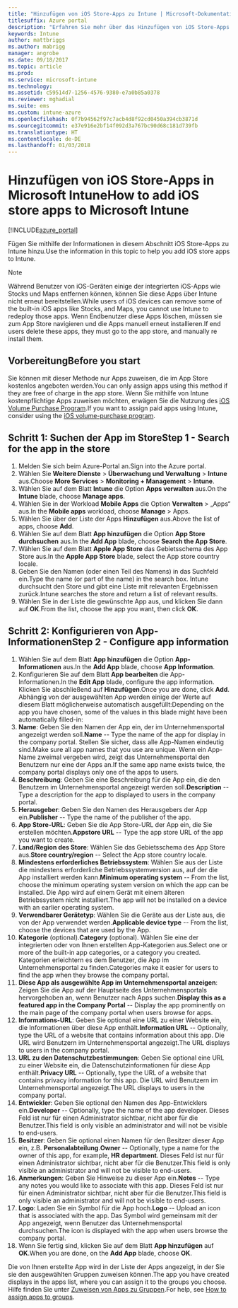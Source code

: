 ```yaml
---
title: "Hinzufügen von iOS Store-Apps zu Intune | Microsoft-Dokumentation"
titlesuffix: Azure portal
description: "Erfahren Sie mehr über das Hinzufügen von iOS Store-Apps in Intune.\""
keywords: Intune
author: mattbriggs
ms.author: mabrigg
manager: angrobe
ms.date: 09/18/2017
ms.topic: article
ms.prod: 
ms.service: microsoft-intune
ms.technology: 
ms.assetid: c59514d7-1256-4576-9380-e7a0b85a0378
ms.reviewer: mghadial
ms.suite: ems
ms.custom: intune-azure
ms.openlocfilehash: 0f7b94562f97c7acb4d8f92cd0450a394cb3871d
ms.sourcegitcommit: e37e916e2bf14f092d3a767bc90d68c181d739fb
ms.translationtype: HT
ms.contentlocale: de-DE
ms.lasthandoff: 01/03/2018
---
```

# <a name="how-to-add-ios-store-apps-to-microsoft-intune"></a><span data-ttu-id="c237f-104">Hinzufügen von iOS Store-Apps in Microsoft Intune</span><span class="sxs-lookup"><span data-stu-id="c237f-104">How to add iOS store apps to Microsoft Intune</span></span>

[!INCLUDE[azure_portal](./includes/azure_portal.md)]


<span data-ttu-id="c237f-105">Fügen Sie mithilfe der Informationen in diesem Abschnitt iOS Store-Apps zu Intune hinzu.</span><span class="sxs-lookup"><span data-stu-id="c237f-105">Use the information in this topic to help you add iOS store apps to Intune.</span></span>

>[!NOTE]
><span data-ttu-id="c237f-106">Während Benutzer von iOS-Geräten einige der integrierten iOS-Apps wie Stocks und Maps entfernen können, können Sie diese Apps über Intune nicht erneut bereitstellen.</span><span class="sxs-lookup"><span data-stu-id="c237f-106">While users of iOS devices can remove some of the built-in iOS apps like Stocks, and Maps, you cannot use Intune to redeploy those apps.</span></span> <span data-ttu-id="c237f-107">Wenn Endbenutzer diese Apps löschen, müssen sie zum App Store navigieren und die Apps manuell erneut installieren.</span><span class="sxs-lookup"><span data-stu-id="c237f-107">If end users delete these apps, they must go to the app store, and manually re install them.</span></span>

## <a name="before-you-start"></a><span data-ttu-id="c237f-108">Vorbereitung</span><span class="sxs-lookup"><span data-stu-id="c237f-108">Before you start</span></span>

<span data-ttu-id="c237f-109">Sie können mit dieser Methode nur Apps zuweisen, die im App Store kostenlos angeboten werden.</span><span class="sxs-lookup"><span data-stu-id="c237f-109">You can only assign apps using this method if they are free of charge in the app store.</span></span> <span data-ttu-id="c237f-110">Wenn Sie mithilfe von Intune kostenpflichtige Apps zuweisen möchten, erwägen Sie die Nutzung des [iOS Volume Purchase Program](vpp-apps-ios.md).</span><span class="sxs-lookup"><span data-stu-id="c237f-110">If you want to assign paid apps using Intune, consider using the [iOS volume-purchase program](vpp-apps-ios.md).</span></span>


## <a name="step-1---search-for-the-app-in-the-store"></a><span data-ttu-id="c237f-111">Schritt 1: Suchen der App im Store</span><span class="sxs-lookup"><span data-stu-id="c237f-111">Step 1 - Search for the app in the store</span></span>

1. <span data-ttu-id="c237f-112">Melden Sie sich beim Azure-Portal an.</span><span class="sxs-lookup"><span data-stu-id="c237f-112">Sign into the Azure portal.</span></span>
2. <span data-ttu-id="c237f-113">Wählen Sie **Weitere Dienste** > **Überwachung und Verwaltung** > **Intune** aus.</span><span class="sxs-lookup"><span data-stu-id="c237f-113">Choose **More Services** > **Monitoring + Management** > **Intune**.</span></span>
3. <span data-ttu-id="c237f-114">Wählen Sie auf dem Blatt **Intune** die Option **Apps verwalten** aus.</span><span class="sxs-lookup"><span data-stu-id="c237f-114">On the **Intune** blade, choose **Manage apps**.</span></span>
4. <span data-ttu-id="c237f-115">Wählen Sie in der Workload **Mobile Apps** die Option **Verwalten** > „Apps“ aus.</span><span class="sxs-lookup"><span data-stu-id="c237f-115">In the **Mobile apps** workload, choose **Manage** > Apps.</span></span>
5. <span data-ttu-id="c237f-116">Wählen Sie über der Liste der Apps **Hinzufügen** aus.</span><span class="sxs-lookup"><span data-stu-id="c237f-116">Above the list of apps, choose **Add**.</span></span>
6. <span data-ttu-id="c237f-117">Wählen Sie auf dem Blatt **App hinzufügen** die Option **App Store durchsuchen** aus.</span><span class="sxs-lookup"><span data-stu-id="c237f-117">In the **Add App** blade, choose **Search the App Store**.</span></span>
7. <span data-ttu-id="c237f-118">Wählen Sie auf dem Blatt **Apple App Store** das Gebietsschema des App Store aus.</span><span class="sxs-lookup"><span data-stu-id="c237f-118">In the **Apple App Store** blade, select the App store country locale.</span></span>
8. <span data-ttu-id="c237f-119">Geben Sie den Namen (oder einen Teil des Namens) in das Suchfeld ein.</span><span class="sxs-lookup"><span data-stu-id="c237f-119">Type the name (or part of the name) in the search box.</span></span> <span data-ttu-id="c237f-120">Intune durchsucht den Store und gibt eine Liste mit relevanten Ergebnissen zurück.</span><span class="sxs-lookup"><span data-stu-id="c237f-120">Intune searches the store and return a list of relevant results.</span></span>
9. <span data-ttu-id="c237f-121">Wählen Sie in der Liste die gewünschte App aus, und klicken Sie dann auf **OK**.</span><span class="sxs-lookup"><span data-stu-id="c237f-121">From the list, choose the app you want, then click **OK**.</span></span>

## <a name="step-2---configure-app-information"></a><span data-ttu-id="c237f-122">Schritt 2: Konfigurieren von App-Informationen</span><span class="sxs-lookup"><span data-stu-id="c237f-122">Step 2 - Configure app information</span></span>

1. <span data-ttu-id="c237f-123">Wählen Sie auf dem Blatt **App hinzufügen** die Option **App-Informationen** aus.</span><span class="sxs-lookup"><span data-stu-id="c237f-123">In the **Add App** blade, choose **App Information**.</span></span>
2. <span data-ttu-id="c237f-124">Konfigurieren Sie auf dem Blatt **App bearbeiten** die App-Informationen.</span><span class="sxs-lookup"><span data-stu-id="c237f-124">In the **Edit App** blade, configure the app information.</span></span> <span data-ttu-id="c237f-125">Klicken Sie abschließend auf **Hinzufügen**.</span><span class="sxs-lookup"><span data-stu-id="c237f-125">Once you are done, click **Add**.</span></span> <span data-ttu-id="c237f-126">Abhängig von der ausgewählten App werden einige der Werte auf diesem Blatt möglicherweise automatisch ausgefüllt:</span><span class="sxs-lookup"><span data-stu-id="c237f-126">Depending on the app you have chosen, some of the values in this blade might have been automatically filled-in:</span></span>
3. <span data-ttu-id="c237f-127">**Name**: Geben Sie den Namen der App ein, der im Unternehmensportal angezeigt werden soll.</span><span class="sxs-lookup"><span data-stu-id="c237f-127">**Name** -- Type the name of the app for display in the company portal.</span></span> <span data-ttu-id="c237f-128">Stellen Sie sicher, dass alle App-Namen eindeutig sind.</span><span class="sxs-lookup"><span data-stu-id="c237f-128">Make sure all app names that you use are unique.</span></span> <span data-ttu-id="c237f-129">Wenn ein App-Name zweimal vergeben wird, zeigt das Unternehmensportal den Benutzern nur eine der Apps an.</span><span class="sxs-lookup"><span data-stu-id="c237f-129">If the same app name exists twice, the company portal displays only one of the apps to users.</span></span>
4. <span data-ttu-id="c237f-130">**Beschreibung**: Geben Sie eine Beschreibung für die App ein, die den Benutzern im Unternehmensportal angezeigt werden soll.</span><span class="sxs-lookup"><span data-stu-id="c237f-130">**Description** -- Type a description for the app to displayed to users in the company portal.</span></span>
5. <span data-ttu-id="c237f-131">**Herausgeber**: Geben Sie den Namen des Herausgebers der App ein.</span><span class="sxs-lookup"><span data-stu-id="c237f-131">**Publisher** -- Type the name of the publisher of the app.</span></span>
6. <span data-ttu-id="c237f-132">**App Store-URL**: Geben Sie die App Store-URL der App ein, die Sie erstellen möchten.</span><span class="sxs-lookup"><span data-stu-id="c237f-132">**Appstore URL** -- Type the app store URL of the app you want to create.</span></span>
7. <span data-ttu-id="c237f-133">**Land/Region des Store**: Wählen Sie das Gebietsschema des App Store aus.</span><span class="sxs-lookup"><span data-stu-id="c237f-133">**Store country/region** -- Select the App store country locale.</span></span>
8. <span data-ttu-id="c237f-134">**Mindestens erforderliches Betriebssystem**: Wählen Sie aus der Liste die mindestens erforderliche Betriebssystemversion aus, auf der die App installiert werden kann.</span><span class="sxs-lookup"><span data-stu-id="c237f-134">**Minimum operating system** -- From the list, choose the minimum operating system version on which the app can be installed.</span></span> <span data-ttu-id="c237f-135">Die App wird auf einem Gerät mit einem älteren Betriebssystem nicht installiert.</span><span class="sxs-lookup"><span data-stu-id="c237f-135">The app will not be installed on a device with an earlier operating system.</span></span>
9. <span data-ttu-id="c237f-136">**Verwendbarer Gerätetyp**: Wählen Sie die Geräte aus der Liste aus, die von der App verwendet werden.</span><span class="sxs-lookup"><span data-stu-id="c237f-136">**Applicable device type** -- From the list, choose the devices that are used by the App.</span></span>
10. <span data-ttu-id="c237f-137">**Kategorie** (optional).</span><span class="sxs-lookup"><span data-stu-id="c237f-137">**Category** (optional).</span></span> <span data-ttu-id="c237f-138">Wählen Sie eine der integrierten oder von Ihnen erstellten App-Kategorien aus.</span><span class="sxs-lookup"><span data-stu-id="c237f-138">Select one or more of the built-in app categories, or a category you created.</span></span> <span data-ttu-id="c237f-139">Kategorien erleichtern es dem Benutzer, die App im Unternehmensportal zu finden.</span><span class="sxs-lookup"><span data-stu-id="c237f-139">Categories make it easier for users to find the app when they browse the company portal.</span></span>
11. <span data-ttu-id="c237f-140">**Diese App als ausgewählte App im Unternehmensportal anzeigen**: Zeigen Sie die App auf der Hauptseite des Unternehmensportals hervorgehoben an, wenn Benutzer nach Apps suchen.</span><span class="sxs-lookup"><span data-stu-id="c237f-140">**Display this as a featured app in the Company Portal** -- Display the app prominently on the main page of the company portal when users browse for apps.</span></span>
12. <span data-ttu-id="c237f-141">**Informations-URL**: Geben Sie optional eine URL zu einer Website ein, die Informationen über diese App enthält.</span><span class="sxs-lookup"><span data-stu-id="c237f-141">**Information URL** -- Optionally, type the URL of a website that contains information about this app.</span></span> <span data-ttu-id="c237f-142">Die URL wird Benutzern im Unternehmensportal angezeigt.</span><span class="sxs-lookup"><span data-stu-id="c237f-142">The URL displays to users in the company portal.</span></span>
13. <span data-ttu-id="c237f-143">**URL zu den Datenschutzbestimmungen**: Geben Sie optional eine URL zu einer Website ein, die Datenschutzinformationen für diese App enthält.</span><span class="sxs-lookup"><span data-stu-id="c237f-143">**Privacy URL** -- Optionally, type the URL of a website that contains privacy information for this app.</span></span> <span data-ttu-id="c237f-144">Die URL wird Benutzern im Unternehmensportal angezeigt.</span><span class="sxs-lookup"><span data-stu-id="c237f-144">The URL displays to users in the company portal.</span></span>
14. <span data-ttu-id="c237f-145">**Entwickler**: Geben Sie optional den Namen des App-Entwicklers ein.</span><span class="sxs-lookup"><span data-stu-id="c237f-145">**Developer** -- Optionally, type the name of the app developer.</span></span> <span data-ttu-id="c237f-146">Dieses Feld ist nur für einen Administrator sichtbar, nicht aber für die Benutzer.</span><span class="sxs-lookup"><span data-stu-id="c237f-146">This field is only visible an administrator and will not be visible to end-users.</span></span>
15. <span data-ttu-id="c237f-147">**Besitzer**: Geben Sie optional einen Namen für den Besitzer dieser App ein, z.B. **Personalabteilung**.</span><span class="sxs-lookup"><span data-stu-id="c237f-147">**Owner** -- Optionally, type a name for the owner of this app, for example, **HR department**.</span></span>  <span data-ttu-id="c237f-148">Dieses Feld ist nur für einen Administrator sichtbar, nicht aber für die Benutzer.</span><span class="sxs-lookup"><span data-stu-id="c237f-148">This field is only visible an administrator and will not be visible to end-users.</span></span>
16. <span data-ttu-id="c237f-149">**Anmerkungen**: Geben Sie Hinweise zu dieser App ein.</span><span class="sxs-lookup"><span data-stu-id="c237f-149">**Notes** -- Type any notes you would like to associate with this app.</span></span> <span data-ttu-id="c237f-150">Dieses Feld ist nur für einen Administrator sichtbar, nicht aber für die Benutzer.</span><span class="sxs-lookup"><span data-stu-id="c237f-150">This field is only visible an administrator and will not be visible to end-users.</span></span>
17. <span data-ttu-id="c237f-151">**Logo**: Laden Sie ein Symbol für die App hoch.</span><span class="sxs-lookup"><span data-stu-id="c237f-151">**Logo** -- Upload an icon that is associated with the app.</span></span> <span data-ttu-id="c237f-152">Das Symbol wird gemeinsam mit der App angezeigt, wenn Benutzer das Unternehmensportal durchsuchen.</span><span class="sxs-lookup"><span data-stu-id="c237f-152">The icon is displayed with the app when users browse the company portal.</span></span>
18. <span data-ttu-id="c237f-153">Wenn Sie fertig sind, klicken Sie auf dem Blatt **App hinzufügen** auf **OK**.</span><span class="sxs-lookup"><span data-stu-id="c237f-153">When you are done, on the **Add App** blade, choose **OK**.</span></span>

<span data-ttu-id="c237f-154">Die von Ihnen erstellte App wird in der Liste der Apps angezeigt, in der Sie sie den ausgewählten Gruppen zuweisen können.</span><span class="sxs-lookup"><span data-stu-id="c237f-154">The app you have created displays in the apps list, where you can assign it to the groups you choose.</span></span> <span data-ttu-id="c237f-155">Hilfe finden Sie unter [Zuweisen von Apps zu Gruppen](apps-deploy.md).</span><span class="sxs-lookup"><span data-stu-id="c237f-155">For help, see [How to assign apps to groups](apps-deploy.md).</span></span>
